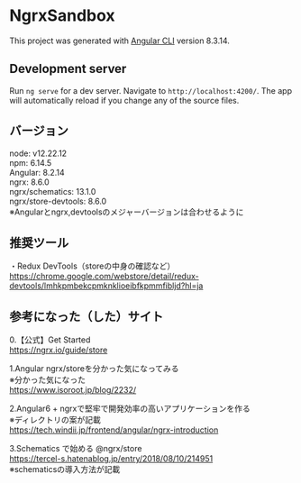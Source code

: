 # NgrxSandbox

This project was generated with [Angular CLI](https://github.com/angular/angular-cli) version 8.3.14.

## Development server

Run `ng serve` for a dev server. Navigate to `http://localhost:4200/`. The app will automatically reload if you change any of the source files.

## バージョン
node: v12.22.12  
npm: 6.14.5  
Angular: 8.2.14  
ngrx: 8.6.0  
ngrx/schematics: 13.1.0  
ngrx/store-devtools: 8.6.0  
※Angularとngrx,devtoolsのメジャーバージョンは合わせるように  

## 推奨ツール
・Redux DevTools（storeの中身の確認など）  
https://chrome.google.com/webstore/detail/redux-devtools/lmhkpmbekcpmknklioeibfkpmmfibljd?hl=ja  

## 参考になった（した）サイト
0.【公式】Get Started  
https://ngrx.io/guide/store  

1.Angular ngrx/storeを分かった気になってみる  
※分かった気になった  
https://www.isoroot.jp/blog/2232/  

2.Angular6 + ngrxで堅牢で開発効率の高いアプリケーションを作る  
※ディレクトリの案が記載  
https://tech.windii.jp/frontend/angular/ngrx-introduction  

3.Schematics で始める @ngrx/store  
https://tercel-s.hatenablog.jp/entry/2018/08/10/214951  
※schematicsの導入方法が記載  